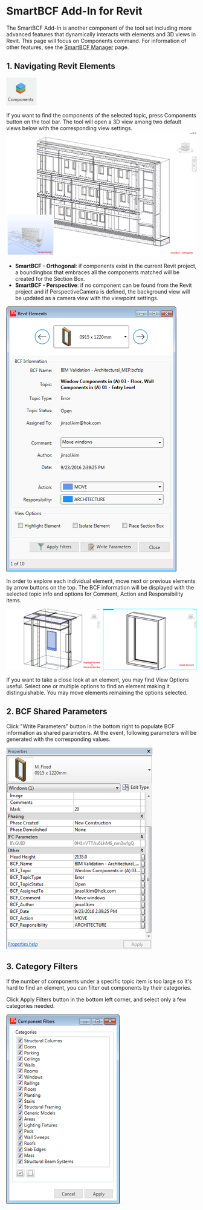 # SmartBCF Add-In for Revit
The SmartBCF Add-In is another component of the tool set including more advanced features that dynamically interacts with elements and 3D views in Revit. This page will focus on Components command. For information of other features, see the [SmartBCF Manager](smartbcf_manager.md) page.


## 1. Navigating Revit Elements
![](Images/Component.png)

If you want to find the components of the selected topic, press Components button on the tool bar. The tool will open a 3D view among two default views below with the corresponding view settings.
![](Images/Views.png)

* **SmartBCF - Orthogonal**: if components exist in the current Revit project, a boundingbox that embraces all the components matched will be created for the Section Box.
* **SmartBCF - Perspective**: if no component can be found from the Revit project and if PerspectiveCamera is defined, the background view will be updated as a camera view with the viewpoint settings.

![](Images/aComponent.png)

In order to explore each individual element, move next or previous elements by arrow buttons on the top.  The BCF information will be displayed with the selected topic info and options for Comment, Action and Responsibility items.

![](Images/ViewOptions.png)

If you want to take a close look at an element, you may find View Options useful. Select one or multiple  options to find an element making it distinguishable. You may move elements remaining the options selected.


## 2. BCF Shared Parameters
Click "Write Parameters" button in the bottom right to populate BCF information as shared parameters. At the event, following parameters will be generated with the corresponding values.


![](Images/BCFParameters.png)

## 3. Category Filters
If the number of components under a specific topic item is too large so it's hard to find an element, you can filter out components by their categories. 

Click Apply Filters button in the bottom left corner, and select only a few categories needed.


![](Images/CategoryFilter.png)




